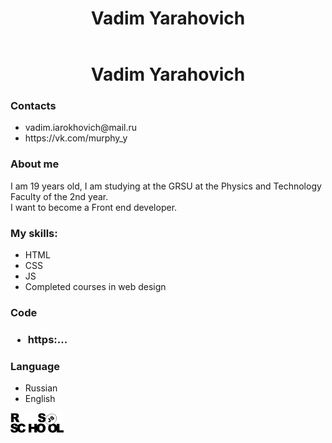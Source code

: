 <!DOCTYPE html>
<html lang="en">
<head>
    <meta charset="UTF-8">
    <meta name="viewport" content="width=device-width, initial-scale=1.0">
    <link rel="stylesheet" href="style.css">
    <title>Vadim Yarahovich</title>
</head>
<body>
    <header class="page-header">
      <h1>Vadim Yarahovich</h1>
    </header>
    <main>
       <H1 align=center>Vadim Yarahovich</H1>
    <h3>Contacts</h3>
  <ul>
  <li>vadim.iarokhovich@mail.ru</li>
  <li>https://vk.com/murphy_y</li>
</ul>
    <h3>About me</h3>
   I am 19 years old, I am studying at the GRSU at the Physics and Technology Faculty of the 2nd year.<br> I want to become a Front end developer.
    <h3>My skills:</h3>
    <ul>
  <li>HTML</li>
  <li>CSS</li>
  <li>JS</li>
  <li>Сompleted courses in web design
</li>
</ul>
    <h3>Code<h3>
       <ul>
  <li>https:...</li>
</ul>
      <h3>Language</h3>
        <ul>
  <li>Russian</li>
  <li>English</li>
      </ul>
<a href="https://rs.school/js/"><img src="images/rs_school_js.svg" width="85" alt="RSschool logo"></a>
        </body>
        </html>
